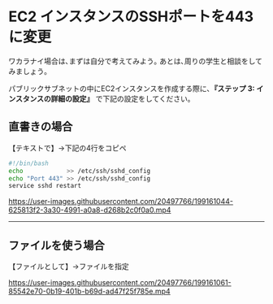 # EC2 インスタンスのSSHポートを443に変更

ワカラナイ場合は､まずは自分で考えてみよう｡
あとは､周りの学生と相談をしてみましょう｡

パブリックサブネットの中にEC2インスタンスを作成する際に､**『ステップ 3: インスタンスの詳細の設定』** で下記の設定をしてください｡

## 直書きの場合

【テキストで】→下記の4行をコピペ

```bash
#!/bin/bash
echo            >> /etc/ssh/sshd_config
echo "Port 443" >> /etc/ssh/sshd_config
service sshd restart
```


https://user-images.githubusercontent.com/20497766/199161044-625813f2-3a30-4991-a0a8-d268b2c0f0a0.mp4


---

## ファイルを使う場合

【ファイルとして】→ファイルを指定



https://user-images.githubusercontent.com/20497766/199161061-85542e70-0b19-401b-b69d-ad47f25f785e.mp4

